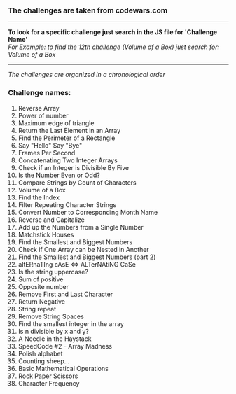 ### The challenges are taken from codewars.com
***
**To look for a specific challenge just search in the JS file for 'Challenge Name'**  
_For Example: to find the 12th challenge (Volume of a Box) just search for: Volume of a Box_
***
_The challenges are organized in a chronological order_

### Challenge names:
1. Reverse Array
2. Power of number
3. Maximum edge of triangle
4. Return the Last Element in an Array
5. Find the Perimeter of a Rectangle
6. Say "Hello" Say "Bye"
7. Frames Per Second
8. Concatenating Two Integer Arrays
9. Check if an Integer is Divisible By Five
10. Is the Number Even or Odd?
11. Compare Strings by Count of Characters
12. Volume of a Box
13. Find the Index
14. Filter Repeating Character Strings
15. Convert Number to Corresponding Month Name
16. Reverse and Capitalize
17. Add up the Numbers from a Single Number
18. Matchstick Houses
19. Find the Smallest and Biggest Numbers
20. Check if One Array can be Nested in Another
21. Find the Smallest and Biggest Numbers (part 2)
22. altERnaTIng cAsE <=> ALTerNAtiNG CaSe
23. Is the string uppercase?
24. Sum of positive
25. Opposite number
26. Remove First and Last Character
27. Return Negative
28. String repeat
29. Remove String Spaces
30. Find the smallest integer in the array
31. Is n divisible by x and y?
32. A Needle in the Haystack
33. SpeedCode #2 - Array Madness
34. Polish alphabet
35. Counting sheep...
36. Basic Mathematical Operations
37. Rock Paper Scissors
38. Character Frequency
